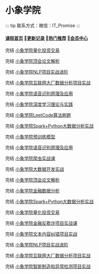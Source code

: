 # 小象学院

::: tip
联系方式：微信：IT_Promise
:::

#### [**课程首页**](../../README.md) 💖[**更新记录**](./gxjl-2023.md) 💖[**热门推荐**](./rmtj.md) 💖[**会员中心**](./vip.md)

完结 [小象学院量化投资交易](https://vip.xxketang.com/p/t_pc/goods_pc_detail/goods_detail/p_6204d1e2e4b066e960840b47/)

完结 [小象学院顶会论文解析](https://vip.xxketang.com/p/t_pc/goods_pc_detail/goods_detail/p_6343de7ee4b00a4f374cdd24)

完结 [小象学院NLP项目实战进阶](https://vip.xxketang.com/p/t_pc/goods_pc_detail/goods_detail/p_61974e23e4b0c5aef3a1f49c)

完结 [小象学院互联网大厂数据分析项目实战](https://vip.xxketang.com/p/t_pc/goods_pc_detail/goods_detail/p_6306e9ade4b050af23adfdf8)

完结 [小象学院语音识别原理及应用](https://vip.xxketang.com/p/t_pc/goods_pc_detail/goods_detail/p_638eb800e4b030cacaf46314)

完结 [小象学院深度学习理论与实践](https://vip.xxketang.com/p/t_pc/goods_pc_detail/goods_detail/p_61aecbc8e4b02810c8ae92c2)

完结 [小象学院LeetCode算法刷题](https://vip.xxketang.com/p/t_pc/goods_pc_detail/goods_detail/p_61978a09e4b0c005c9921804)

完结 [小象学院Spark+Python大数据分析实战](https://vip.xxketang.com/p/t_pc/goods_pc_detail/goods_detail/p_619762b2e4b0c005c9920803)

完结 [小象学院预训练模型](https://vip.xxketang.com/p/t_pc/goods_pc_detail/goods_detail/p_6368b652e4b0edc794f1061e)

完结 [小象学院语音识别原理及应用](https://vip.xxketang.com/p/t_pc/goods_pc_detail/goods_detail/p_638eb800e4b030cacaf46314)

完结 [小象学院爬虫实战课](https://vip.xxketang.com/p/t_pc/goods_pc_detail/goods_detail/p_63563c6be4b0eca59c42bc7d)

完结 [小象学院大数据开发实战](https://vip.xxketang.com/p/t_pc/goods_pc_detail/goods_detail/p_637b64abe4b01126eaa944a6)

完结 [小象学院顶会论文解析](https://vip.xxketang.com/p/t_pc/goods_pc_detail/goods_detail/p_6343de7ee4b00a4f374cdd24)

完结 [小象学院金融数据分析](https://vip.xxketang.com/p/t_pc/goods_pc_detail/goods_detail/p_622079b6e4b04d7e2fd1c0c7)

完结 [小象学院Spark+Python大数据分析实战](https://vip.xxketang.com/p/t_pc/goods_pc_detail/goods_detail/p_619762b2e4b0c005c9920803)

完结 [小象学院量化投资交易](https://vip.xxketang.com/p/t_pc/goods_pc_detail/goods_detail/p_6204d1e2e4b066e960840b47)

完结 [小象学院金融反欺诈项目实战课](https://vip.xxketang.com/p/t_pc/goods_pc_detail/goods_detail/p_63f2e1eee4b02685a4463614)

完结 [小象学院文本内容纠错项目实战](https://vip.xxketang.com/p/t_pc/goods_pc_detail/goods_detail/p_62f5c0e2e4b0eca59c21ea80)

完结 [小象学院NLP项目实战进阶](https://vip.xxketang.com/p/t_pc/goods_pc_detail/goods_detail/p_61974e23e4b0c5aef3a1f49c)

完结 [小象学院互联网大厂数据分析项目实战](https://vip.xxketang.com/p/t_pc/goods_pc_detail/goods_detail/p_6306e9ade4b050af23adfdf8)

完结 [小象学院智能制造和异常检测项目实战](https://vip.xxketang.com/p/t_pc/goods_pc_detail/goods_detail/p_6258eff5e4b09dda125b21e0)